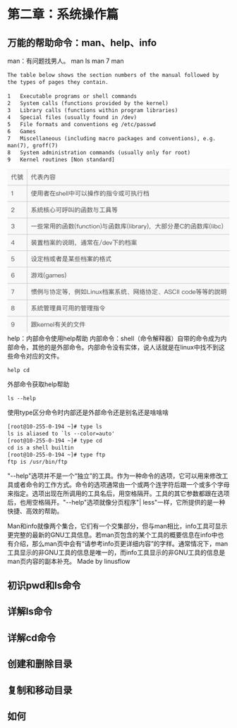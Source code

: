 # 第二章：系统操作篇
## 万能的帮助命令：man、help、info
man：有问题找男人。
man ls
man 7 man
```
The table below shows the section numbers of the manual followed by the types of pages they contain.

1   Executable programs or shell commands
2   System calls (functions provided by the kernel)
3   Library calls (functions within program libraries)
4   Special files (usually found in /dev)
5   File formats and conventions eg /etc/passwd
6   Games
7   Miscellaneous (including macro packages and conventions), e.g. man(7), groff(7)
8   System administration commands (usually only for root)
9   Kernel routines [Non standard]

```
![title](https://raw.githubusercontent.com/lawfj/MyNotesPic/master/MyNotes/2020/08/09/1596949041868-1596949041933.png)
help：内部命令使用help帮助
内部命令：shell（命令解释器）自带的命令成为内部命令，其他的是外部命令。内部命令没有实体，说人话就是在linux中找不到这些命令对应的文件。
```
help cd
```
外部命令获取help帮助
```
ls --help
```
使用type区分命令时内部还是外部命令还是别名还是啥啥啥
```shell
[root@10-255-0-194 ~]# type ls
ls is aliased to `ls --color=auto'
[root@10-255-0-194 ~]# type cd
cd is a shell builtin
[root@10-255-0-194 ~]# type ftp
ftp is /usr/bin/ftp
```

"--help"选项并不是一个“独立”的工具。作为一种命令的选项，它可以用来修改工具或者命令的工作方式。命令的选项通常由一个或两个连字符后跟一个或多个字母来指定。选项出现在所调用的工具名后，用空格隔开。工具的其它参数都跟在选项后，也用空格隔开。"--help"选项就像分页程序"| less"一样，它所提供的是一种快捷、高效的帮助。

Man和info就像两个集合，它们有一个交集部分，但与man相比，info工具可显示更完整的最新的GNU工具信息。若man页包含的某个工具的概要信息在info中也有介绍，那么man页中会有“请参考info页更详细内容”的字样。通常情况下，man工具显示的非GNU工具的信息是唯一的，而info工具显示的非GNU工具的信息是man页内容的副本补充。
Made by linusflow
## 初识pwd和ls命令
## 详解ls命令
## 详解cd命令
## 创建和删除目录
## 复制和移动目录
## 如何